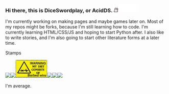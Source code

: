 ### Hi there, this is DiceSwordplay, or AcidDS. <img src="assets/catonline.gif">


 I'm currently working on making pages and maybe games later on. Most of my repos might be forks, because I'm still learning how to code. I'm currently learning HTML/CSS/JS and hoping to start Python after. I also like to write stories, and I'm also going to start other literature forms at a later time.

Stamps 

<img src="https://liseklucian.neocities.org/stamps/d32.gif"><img src="https://identity-crisis.carrd.co/assets/images/gallery05/7475b9ff.gif?v=4e55d939"><img src="https://github.com/AGuyNamedDan008/Webpage-1990-Colourised/blob/main/graphics/stamps/barbedwire.gif?raw=true"><img src="https://gligar.neocities.org/woopa.png"><img src="https://liseklucian.neocities.org/stamps/17.png"><img src="https://liseklucian.neocities.org/stamps/b16.gif">

I'm average.
